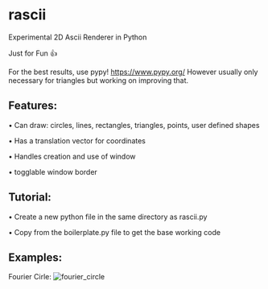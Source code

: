 # rascii
Experimental 2D Ascii Renderer in Python

Just for Fun 👍

For the best results, use pypy! https://www.pypy.org/ However usually only necessary for triangles but working on improving that.

Features:
-----------
• Can draw: circles, lines, rectangles, triangles, points, user defined shapes

• Has a translation vector for coordinates

• Handles creation and use of window

• togglable window border


Tutorial:
-----------
• Create a new python file in the same directory as rascii.py

• Copy from the boilerplate.py file to get the base working code

Examples:
-----------
Fourier Cirle:
![fourier_circle](https://user-images.githubusercontent.com/91958897/143144814-d58cc662-75b7-4600-aafe-c660410a88d2.png)
